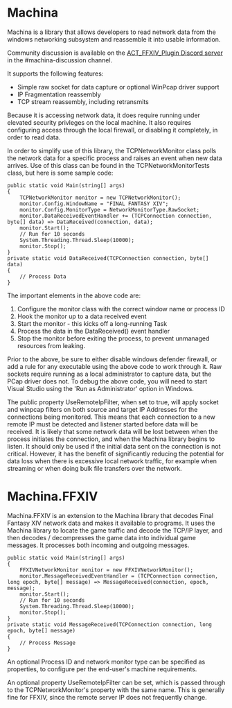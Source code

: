 # Machina

Machina is a library that allows developers to read network data from the windows networking subsystem and reassemble it into usable information.

Community discussion is available on the [ACT_FFXIV_Plugin Discord server](https://discord.gg/H48N2vZ) in the #machina-discussion channel.

It supports the following features:
* Simple raw socket for data capture or optional WinPcap driver support
* IP Fragmentation reassembly
* TCP stream reassembly, including retransmits

Because it is accessing network data, it does require running under elevated security privleges on the local machine.  It also requires configuring access through the local firewall, or disabling it completely, in order to read data.

In order to simplify use of this library, the TCPNetworkMonitor class polls the network data for a specific process and raises an event when new data arrives.  Use of this class can be found in the TCPNetworkMonitorTests class, but here is some sample code:


    public static void Main(string[] args)
    {
        TCPNetworkMonitor monitor = new TCPNetworkMonitor();
        monitor.Config.WindowName = "FINAL FANTASY XIV";
        monitor.Config.MonitorType = NetworkMonitorType.RawSocket;
        monitor.DataReceivedEventHandler += (TCPConnection connection, byte[] data) => DataReceived(connection, data);
        monitor.Start();
        // Run for 10 seconds
        System.Threading.Thread.Sleep(10000);
        monitor.Stop();
    }
    private static void DataReceived(TCPConnection connection, byte[] data)
    {
        // Process Data
    }

The important elements in the above code are:
1) Configure the monitor class with the correct window name or process ID
2) Hook the monitor up to a data received event
3) Start the monitor - this kicks off a long-running Task
4) Process the data in the DataReceived() event handler
5) Stop the monitor before exiting the process, to prevent unmanaged resources from leaking.

Prior to the above, be sure to either disable windows defender firewall, or add a rule for any executable using the above code to work through it.  Raw sockets require running as a local administrator to capture data, but the PCap driver does not.  To debug the above code, you will need to start Visual Studio using the 'Run as Administrator' option in Windows.

The public property UseRemoteIpFilter, when set to true, will apply socket and winpcap filters on both source and target IP Addresses for the connections being monitored.  This means that each connection to a new remote IP must be detected and listener started before data will be received.  It is likely that some network data will be lost between when the process initiates the connection, and when the Machina library begins to listen.  It should only be used if the initial data sent on the connection is not critical.  However, it has the benefit of significantly reducing the potential for data loss when there is excessive local network traffic, for example when streaming or when doing bulk file transfers over the network.

# Machina.FFXIV
Machina.FFXIV is an extension to the Machina library that decodes Final Fantasy XIV network data and makes it available to programs.  It uses the Machina library to locate the game traffic and decode the TCP/IP layer, and then decodes / decompresses the game data into individual game messages.  It processes both incoming and outgoing messages.

    public static void Main(string[] args)
    {
        FFXIVNetworkMonitor monitor = new FFXIVNetworkMonitor();
        monitor.MessageReceivedEventHandler = (TCPConnection connection, long epoch, byte[] message) => MessageReceived(connection, epoch, message);
        monitor.Start();
        // Run for 10 seconds
        System.Threading.Thread.Sleep(10000);
        monitor.Stop();
    }
    private static void MessageReceived(TCPConnection connection, long epoch, byte[] message)
    {
        // Process Message
    }

An optional Process ID and network monitor type can be specified as properties, to configure per the end-user's machine requirements.

An optional property UseRemoteIpFilter can be set, which is passed through to the TCPNetworkMonitor's property with the same name.  This is generally fine for FFXIV, since the remote server IP does not frequently change.
